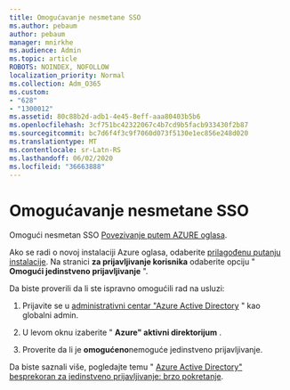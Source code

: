 ```yaml
---
title: Omogućavanje nesmetane SSO
ms.author: pebaum
author: pebaum
manager: mnirkhe
ms.audience: Admin
ms.topic: article
ROBOTS: NOINDEX, NOFOLLOW
localization_priority: Normal
ms.collection: Adm_O365
ms.custom:
- "628"
- "1300012"
ms.assetid: 80c88b2d-adb1-4e45-8eff-aaa80403b5b6
ms.openlocfilehash: 3cf751bc42322067c4b7cd9b5facb933430f2b87
ms.sourcegitcommit: bc7d6f4f3c9f7060d073f5130e1ec856e248d020
ms.translationtype: MT
ms.contentlocale: sr-Latn-RS
ms.lasthandoff: 06/02/2020
ms.locfileid: "36663888"
---
```

# <a name="how-to-enable-seamless-sso"></a>Omogućavanje nesmetane SSO

Omogući nesmetan SSO [Povezivanje putem AZURE oglasa](https://docs.microsoft.com/azure/active-directory/connect/active-directory-aadconnect).
  
Ako se radi o novoj instalaciji Azure oglasa, odaberite [prilagođenu putanju instalacije](https://docs.microsoft.com/azure/active-directory/connect/active-directory-aadconnect-get-started-custom). Na stranici **za prijavljivanje korisnika** odaberite opciju " **Omogući jedinstveno prijavljivanje** ".
  
Da biste proverili da li ste ispravno omogućili rad na usluzi:
  
1. Prijavite se u [administrativni centar "Azure Active Directory](https://aad.portal.azure.com) " kao globalni admin.

2. U levom oknu izaberite " **Azure" aktivni direktorijum** .

3. Proverite da li je **omogućeno**nemoguće jedinstveno prijavljivanje.

Da biste saznali više, pogledajte temu " [Azure Active Directory" besprekoran za jedinstveno prijavljivanje: brzo pokretanje](https://docs.microsoft.com/azure/active-directory/connect/active-directory-aadconnect-sso-quick-start).
  